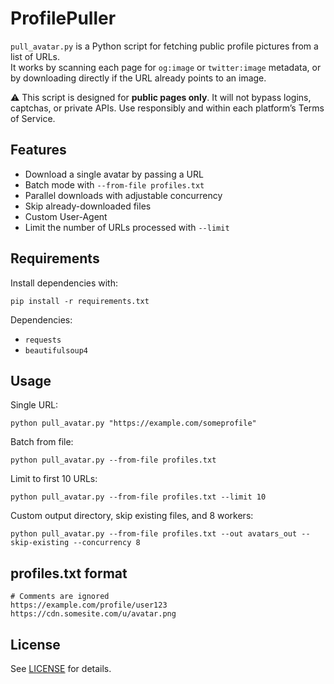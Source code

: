 # ProfilePuller

`pull_avatar.py` is a Python script for fetching public profile pictures from a list of URLs.  
It works by scanning each page for `og:image` or `twitter:image` metadata, or by downloading directly if the URL already points to an image.

⚠️ This script is designed for **public pages only**. It will not bypass logins, captchas, or private APIs. Use responsibly and within each platform’s Terms of Service.

## Features
- Download a single avatar by passing a URL
- Batch mode with `--from-file profiles.txt`
- Parallel downloads with adjustable concurrency
- Skip already-downloaded files
- Custom User-Agent
- Limit the number of URLs processed with `--limit`

## Requirements
Install dependencies with:

    pip install -r requirements.txt

Dependencies:
- `requests`
- `beautifulsoup4`

## Usage

Single URL:

    python pull_avatar.py "https://example.com/someprofile"

Batch from file:

    python pull_avatar.py --from-file profiles.txt

Limit to first 10 URLs:

    python pull_avatar.py --from-file profiles.txt --limit 10

Custom output directory, skip existing files, and 8 workers:

    python pull_avatar.py --from-file profiles.txt --out avatars_out --skip-existing --concurrency 8

## profiles.txt format

    # Comments are ignored
    https://example.com/profile/user123
    https://cdn.somesite.com/u/avatar.png

## License
See [LICENSE](LICENSE) for details.
